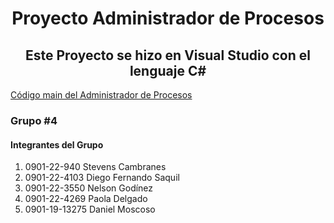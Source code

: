 <h1 align="center">Proyecto Administrador de Procesos</h1>

<h2 align="center">Este Proyecto se hizo en Visual Studio con el lenguaje C#</h2>
<a href="AdministradorDeTareas/AdministradorDeTareas/Form1.cs" target="_blank">Código main del Administrador de Procesos</a>

<h3 align="left">Grupo #4</h3>
<h4 align="left">Integrantes del Grupo</h4>
<ol>
  <li>0901-22-940 Stevens Cambranes</li>
  <li>0901-22-4103 Diego Fernando Saquil</li>
  <li>0901-22-3550 Nelson Godínez</li>
  <li>0901-22-4269 Paola Delgado</li>
  <li>0901-19-13275 Daniel Moscoso</li>
</ol>
